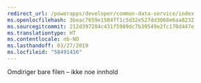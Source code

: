 ```yaml
---
redirect_url: /powerapps/developer/common-data-service/index
ms.openlocfilehash: 3beac7659e1584ff1c5d32e527dd3068e6aa8232
ms.sourcegitcommit: 212d397284c431f5989dc7b39549e2fc170d447e
ms.translationtype: HT
ms.contentlocale: nb-NO
ms.lasthandoff: 03/27/2019
ms.locfileid: "58491416"
---
```

Omdiriger bare filen – ikke noe innhold